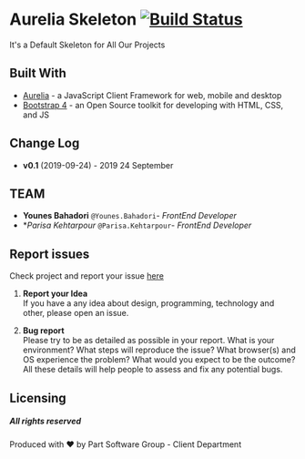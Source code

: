 
# Aurelia Skeleton [![Build Status](https://img.shields.io/travis/npm/npm/latest.svg?style=flat-square)](https://travis-ci.org/npm/npm)

It's a Default Skeleton for All Our Projects


## Built With

* [Aurelia](https://aurelia.io/) - a JavaScript Client Framework for web, mobile and desktop
* [Bootstrap 4](https://getbootstrap.com/) - an Open Source toolkit for developing with HTML, CSS, and JS


## Change Log

* **v0.1** (2019-09-24) - 2019 24 September


## TEAM

* **Younes Bahadori** `@Younes.Bahadori`- *FrontEnd Developer*
* **Parisa Kehtarpour* `@Parisa.Kehtarpour`- *FrontEnd Developer*


## Report issues
Check project and report your issue [here](https://gitlab.partdp.ir/part-client/part-framework-sample/issues)

1. **Report your Idea**  
  If you have a any idea about design, programming, technology and other, please open an issue.
  
1. **Bug report**  
  Please try to be as detailed as possible in your report. What is your
environment? What steps will reproduce the issue? What browser(s) and OS
experience the problem? What would you expect to be the outcome? All these
details will help people to assess and fix any potential bugs.


## Licensing

##### All rights reserved
Produced with ♥ by Part Software Group - Client Department
